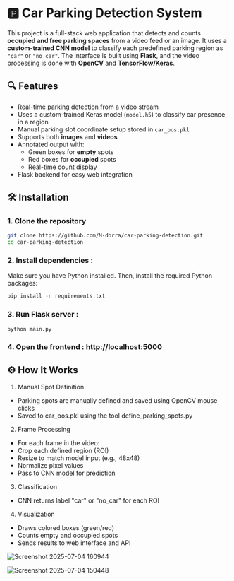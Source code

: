 # 🅿️ Car Parking Detection System

This project is a full-stack web application that detects and counts **occupied and free parking spaces** from a video feed or an image. It uses a **custom-trained CNN model** to classify each predefined parking region as `"car"` or `"no car"`. The interface is built using **Flask**, and the video processing is done with **OpenCV** and **TensorFlow/Keras**.

## 🔍 Features

- Real-time parking detection from a video stream
- Uses a custom-trained Keras model (`model.h5`) to classify car presence in a region
- Manual parking slot coordinate setup stored in `car_pos.pkl`
- Supports both **images** and **videos**
- Annotated output with:
  - Green boxes for **empty** spots
  - Red boxes for **occupied** spots
  - Real-time count display
- Flask backend for easy web integration


## 🛠️ Installation

### 1. Clone the repository

```bash
git clone https://github.com/M-dorra/car-parking-detection.git
cd car-parking-detection
```
### 2. Install dependencies :
Make sure you have Python installed. Then, install the required Python packages:

```bash
pip install -r requirements.txt
```
### 3. Run Flask server :

```bash
python main.py
```
### 4. Open the frontend : **http://localhost:5000**


## ⚙️ How It Works
1. Manual Spot Definition
  - Parking spots are manually defined and saved using OpenCV mouse clicks
  - Saved to car_pos.pkl using the tool define_parking_spots.py
2. Frame Processing
  - For each frame in the video:
  - Crop each defined region (ROI)
  - Resize to match model input (e.g., 48x48)
  - Normalize pixel values
  - Pass to CNN model for prediction
3. Classification
  - CNN returns label "car" or "no_car" for each ROI
4. Visualization
  - Draws colored boxes (green/red)
  - Counts empty and occupied spots
  - Sends results to web interface and API


![Screenshot 2025-07-04 160944](https://github.com/user-attachments/assets/7bb389ce-1d33-4fa3-b2b0-7f3418810105)

![Screenshot 2025-07-04 150448](https://github.com/user-attachments/assets/46aebe97-f209-4160-a238-37aa9a5d0a95)
